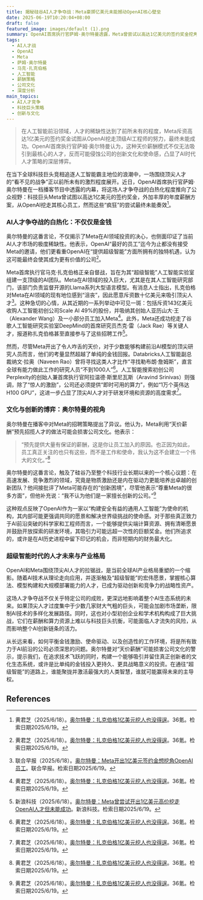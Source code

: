 ```yaml
---
title: 揭秘硅谷AI人才争夺战：Meta豪掷亿美元未能撼动OpenAI核心壁垒
date: 2025-06-19T10:20:04+08:00
draft: false
featured_image: images/default (1).png
summary: OpenAI首席执行官萨姆·奥尔特曼透露，Meta曾尝试以高达1亿美元的签约奖金挖角OpenAI员工，但未获成功。奥尔特曼认为，虽然Meta视OpenAI为最大竞争对手并积极招募人才，但这种天价薪酬策略可能损害公司文化，使员工更关注金钱而非工作使命。此事件凸显了AI领域顶尖人才的极度稀缺性及科技巨头为争夺核心智力资源而展开的激烈博弈，也引发了关于创新文化与薪酬激励之间关系的深层思考。
tags: 
  - AI人才战
  - OpenAI
  - Meta
  - 萨姆·奥尔特曼
  - 马克·扎克伯格
  - 人工智能
  - 薪酬策略
  - 公司文化
  - 深度分析
main_topics: 
  - AI人才竞争
  - 科技巨头策略
  - 创新与文化
---
```


> 在人工智能前沿领域，人才的稀缺性达到了前所未有的程度，Meta斥资高达1亿美元的签约奖金试图从OpenAI挖走顶级AI工程师的努力，最终未能成功。OpenAI首席执行官萨姆·奥尔特曼认为，这种天价薪酬模式不仅无法吸引到最核心的人才，反而可能侵蚀公司的创新文化和使命感，凸显了AI时代人才策略的深层博弈。

在当下全球科技巨头竞相追逐人工智能霸主地位的浪潮中，一场围绕顶尖人才的“看不见的战争”正以前所未有的激烈程度展开。近日，OpenAI首席执行官萨姆·奥尔特曼在一档播客节目中透露的内幕，将这场人才争夺战的白热化程度推向了公众视野：科技巨头Meta曾试图以高达1亿美元的签约奖金，外加丰厚的年度薪酬方案，从OpenAI挖走其核心员工，然而这些“疯狂”的尝试最终未能奏效[^1]。

### AI人才争夺战的白热化：不仅仅是金钱

奥尔特曼的这番言论，不仅揭示了Meta在AI领域投资的决心，也侧面印证了当前AI人才市场的极度稀缺性。他表示，OpenAI“最好的员工”迄今为止都没有接受Meta的邀请，他们更看重OpenAI在“提供超级智能”方面所拥有的独特机遇，认为这可能最终会使其成为更有价值的公司[^1]。

Meta首席执行官马克·扎克伯格正亲自督战，旨在为其“超级智能”人工智能实验室组建一支顶级的AI团队。Meta在AI领域的投入巨大，尤其是在其人工智能研究部门，该部门负责监督开源的Llama系列大型语言模型。有消息人士指出，扎克伯格对Meta在AI领域的现有地位感到“沮丧”，因此愿意斥资数十亿美元来吸引顶尖人才[^2]。这种急切的心情，从其近期的一系列举动中可见一斑：包括斥资143亿美元收购人工智能初创公司Scale AI 49%的股份，并吸纳其创始人亚历山大·王（Alexander Wang）及一小部分员工加入Meta[^1]。此外，Meta还成功挖走了谷歌人工智能研究实验室DeepMind的首席研究员杰克·雷（Jack Rae）等关键人才，报道称扎克伯格甚至直接参与了这些招聘工作[^3]。

然而，尽管Meta开出了令人咋舌的天价，对于少数能够构建前沿AI模型的顶尖研究人员而言，他们的考量显然超越了单纯的金钱回报。Databricks人工智能副总裁纳文·拉奥（Naveen Rao）曾将寻找这类人才比作“寻找勒布朗·詹姆斯”，直言全球有能力做此工作的研究人员“不到1000人”[^1]。人工智能搜索初创公司Perplexity的创始人兼首席执行官阿拉温德·斯里尼瓦斯（Aravind Srinivas）则强调，除了“惊人的激励”，公司还必须提供“即时可用的算力”，例如“1万个英伟达H100 GPU”，这进一步凸显了顶尖AI人才对于研发环境和资源的高度需求[^1]。

### 文化与创新的博弈：奥尔特曼的视角

奥尔特曼在播客中对Meta的招聘策略提出了异议。他认为，Meta利用“天价薪酬”预先招揽人才的做法可能会损害公司文化。他表示：

> “预先提供大量有保证的薪酬，这是你让员工加入的原因。也正因为如此，员工真正关注的也只有这些，而不是工作和使命，我认为这不会建立一个伟大的文化。”[^1]

奥尔特曼的这番言论，触及了硅谷乃至整个科技行业长期以来的一个核心议题：在高速发展、竞争激烈的领域，究竟是物质激励还是内在驱动力更能培养出卓越的创新团队？他间接批评了Meta可能存在的“创新困境”，尽管他表示“尊重Meta的很多方面”，但他补充说：“我不认为他们是一家擅长创新的公司。”[^1]

这种观点反映了OpenAI作为一家以“构建安全有益的通用人工智能”为使命的机构，其内部可能更强调共同的愿景和解决世界级挑战的使命感。对于那些真正致力于AI前沿突破的科学家和工程师而言，一个能够提供尖端计算资源、拥有清晰愿景并鼓励开放探索的研发环境，其吸引力可能远超一次性的巨额奖金。他们所追求的，或许是在AI历史进程中留下印记的机会，而非短期内的财务最大化。

### 超级智能时代的人才未来与产业格局

OpenAI和Meta围绕顶尖AI人才的拉锯战，是当前全球AI产业格局重塑的一个缩影。随着AI技术从理论走向应用，并逐渐触及“超级智能”的宏伟愿景，掌握核心算法、模型构建和大规模部署能力的人才，已成为驱动创新和竞争力的战略性资产。

这场人才争夺战不仅关乎特定公司的成败，更深远地影响着整个AI生态系统的未来。如果顶尖人才过度集中于少数几家财大气粗的巨头，可能会加剧市场垄断，限制AI技术的多样化发展路径。同时，这也对小型初创企业和学术机构构成了巨大挑战，它们在薪酬和算力资源上难以与科技巨头抗衡，可能面临人才流失的风险，从而影响整个AI创新链条的活力。

从长远来看，如何平衡金钱激励、使命驱动、以及创造性的工作环境，将是所有致力于AI前沿的公司必须深思的问题。奥尔特曼对“天价薪酬”可能损害公司文化的警示，提示我们，在追求技术飞跃的同时，构建一个能够吸引并留住真正创新者的文化生态系统，或许是比单纯的金钱投入更持久、更具战略意义的投资。在通往“超级智能”的道路上，谁能聚拢并激活最强大的人类智慧，谁就可能赢得未来的主导权。

## References

[^1]: 黄君芝（2025/6/18）。[奥尔特曼：扎克伯格1亿美元挖人也没得逞](https://m.36kr.com/p/3342719760431618)。36氪。检索日期2025/6/19。
[^2]: 联合早报（2025/6/18）。[奥尔特曼：Meta开出1亿美元签约金想挖角OpenAI员工](https://www.zaobao.com.sg/realtime/world/story20250618-6851958)。联合早报。检索日期2025/6/19。
[^3]: 新浪科技（2025/6/18）。[奥尔特曼：Meta曾尝试开出1亿美元高价挖走OpenAI人才但未能成功](https://finance.sina.com.cn/tech/roll/2025-06-18/doc-infansqh7683292.shtml)。新浪科技。检索日期2025/6/19。
